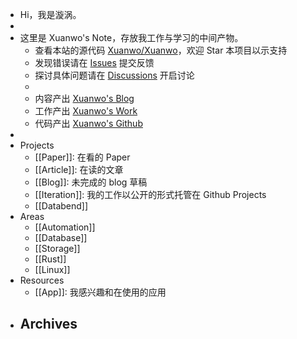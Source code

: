 - Hi，我是漩涡。
-
- 这里是 Xuanwo's Note，存放我工作与学习的中间产物。
	- 查看本站的源代码 [Xuanwo/Xuanwo](https://github.com/Xuanwo/Xuanwo)，欢迎 Star 本项目以示支持
	- 发现错误请在 [Issues](https://github.com/Xuanwo/Xuanwo/issues) 提交反馈
	- 探讨具体问题请在 [Discussions](https://github.com/Xuanwo/Xuanwo/discussions) 开启讨论
	-
	- 内容产出 [Xuanwo's Blog](https://xuanwo.io)
	- 工作产出 [Xuanwo's Work](https://work.xuanwo.io)
	- 代码产出 [Xuanwo's Github](https://github.com/Xuanwo)
-
- Projects
	- [[Paper]]: 在看的 Paper
	- [[Article]]: 在读的文章
	- [[Blog]]: 未完成的 blog 草稿
	- [[Iteration]]: 我的工作以公开的形式托管在 Github Projects
	- [[Databend]]
- Areas
	- [[Automation]]
	- [[Database]]
	- [[Storage]]
	- [[Rust]]
	- [[Linux]]
- Resources
	- [[App]]: 我感兴趣和在使用的应用
- Archives
	-